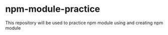 # npm-module-practice
This repository will be used to practice npm module using and creating npm module
